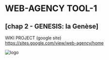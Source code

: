 # WEB-AGENCY TOOL-1

## [chap 2 - GENESIS: la Genèse]

WIKI PROJECT (google site)  
https://sites.google.com/view/web-agency/home

![logo](https://github.com/regnou/genesis/blob/main/axelo/i/genesis.jpg)
